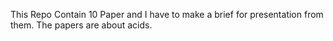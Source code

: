 This Repo Contain 10 Paper and I have to make a brief for presentation from them. The papers are about acids.